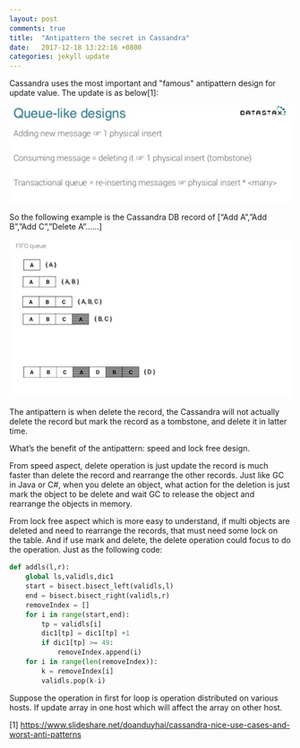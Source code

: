 ```yaml
---
layout: post
comments: true
title:  "Antipattern the secret in Cassandra"
date:   2017-12-18 13:22:16 +0800
categories: jekyll update
---
```

Cassandra uses the most important and "famous" antipattern design for update value. The update is as below[1]: 

![cassandra](/media/AntiPattern/image1.jpg)

So the following example is the Cassandra DB record of [“Add A”,”Add B”,”Add C”,”Delete A”……]

![cassandra](/media/AntiPattern/image2.jpg)


The antipattern is when delete the record, the Cassandra will not actually delete the record but mark the record as a tombstone, and delete it in latter time.

What’s the benefit of the antipattern: speed and lock free design.

From speed aspect, delete operation is just update the record is much faster than delete the record and rearrange the other records. Just like GC in Java or C#, when you delete an object, what action for the deletion is just mark the object to be delete and wait GC to release the object and rearrange the objects in memory.

From lock free aspect which is more easy to understand, if multi objects are deleted and need to rearrange the records, that must need some lock on the table. And if use mark and delete, the delete operation could focus to do the operation. Just as the following code:

```python
def addls(l,r):
    global ls,validls,dic1
    start = bisect.bisect_left(validls,l)
    end = bisect.bisect_right(validls,r)
    removeIndex = []
    for i in range(start,end):
        tp = validls[i]
        dic1[tp] = dic1[tp] +1
        if dic1[tp] >= 49:
            removeIndex.append(i)
    for i in range(len(removeIndex)):
        k = removeIndex[i]
        validls.pop(k-i) 
```


Suppose the operation in first for loop is operation distributed on various hosts. If update array in one host which will affect the array on other host.

[1] https://www.slideshare.net/doanduyhai/cassandra-nice-use-cases-and-worst-anti-patterns

[jekyll-docs]: https://jekyllrb.com/docs/home
[jekyll-gh]:   https://github.com/jekyll/jekyll
[jekyll-talk]: https://talk.jekyllrb.com/
